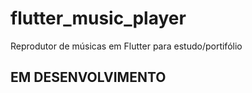 # flutter_music_player

Reprodutor de músicas em Flutter para estudo/portifólio

## EM DESENVOLVIMENTO